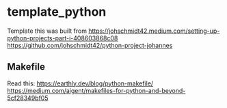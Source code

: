 # template_python

Template this was built from
https://johschmidt42.medium.com/setting-up-python-projects-part-i-408603868c08
https://github.com/johschmidt42/python-project-johannes


## Makefile

Read this:
https://earthly.dev/blog/python-makefile/
https://medium.com/aigent/makefiles-for-python-and-beyond-5cf28349bf05
